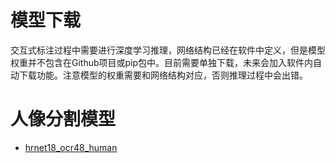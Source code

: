 # 模型下载
交互式标注过程中需要进行深度学习推理，网络结构已经在软件中定义，但是模型权重并不包含在Github项目或pip包中。目前需要单独下载，未来会加入软件内自动下载功能。注意模型的权重需要和网络结构对应，否则推理过程中会出错。

# 人像分割模型
- [hrnet18_ocr48_human](https://github.com/PaddleCV-SIG/iann/releases/download/v0.1.2/hrnet18s_ocr48_human_f_007.pdparams)
